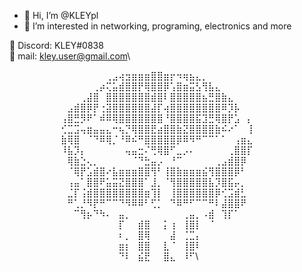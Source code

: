 - 👋 Hi, I’m @KLEYpl
- 👀 I’m interested in networking, programing, electronics and more

📱  Discord: KLEY#0838\
📧 mail: kley.user@gmail.com\


⠀⠀⠀⠀⠀⠀⠀⠀⠀⠀⠀⠀⠀⠀⠀⢀⣠⢴⣲⣶⣶⣶⣿⣿⣶⡖⠲⢶⣦⣄⡀\
⠀⠀⠀⠀⠀⠀⠀⠀⠀⠀⠀⠀⠀⢀⡴⢍⣥⣾⣿⣿⡟⢿⣿⣿⡿⢡⣿⣶⣭⣣⢻⣧⣄\
⠀⠀⠀⠀⠀⠀⠀⠀⠀⠀⠀⢀⣼⣿⠀⣿⣿⣿⣿⣿⣿⣿⣾⣿⠇⣿⣿⣿⣿⣿⣦⣛⣿⣷⣄\
⠀⠀⠀⠀⠀⠀⠀⠀⠀⣠⣾⣿⡿⡟⢐⣽⣿⣿⣿⣿⣿⣿⣼⡏⢴⣿⣿⣿⣿⣿⣿⣿⣿⠿⡹⡧\
⠀⠀⠀⠀⠀⠀⠀⠀⢠⣿⣛⡻⠟⠁⠾⠿⢿⣿⣿⣿⣿⣿⣿⣿⠘⣿⣿⣿⣿⣯⣹⣛⢿⣿⡟⣡⠀⡄\
⠀⠀⠀⠀⠀⠀⠀⠀⢊⣉⣩⢤⣶⣤⣤⣄⠒⢦⡙⢿⣿⣿⣟⣴⣿⣿⣷⣝⣿⣿⣿⣿⣷⠮⠔⠁⠀⢸\
⠀⠀⠀⠀⠀⠀⠀⠀⣷⢿⣿⠀⠈⠙⠿⢿⡈⠘⠿⠮⠛⣿⣿⣿⣿⣿⡿⠿⠻⠛⠉⠉⠁⠁⠀⢠⣶⣄\
⠀⠀⠀⠀⠀⠀⠀⠀⠸⣧⡹⡄⠀⠀⠀⠀⠀⠀⢤⣤⣒⠌⢛⢿⣿⠋⣀⡠⠄⠀⠀⠀⠀⠀⢀⣿⣿⡏\
⠀⠀⠀⠀⠀⠀⠀⠀⠀⢿⣷⣑⢄⡀⠀⠀⠀⠀⠀⠈⠙⣓⣤⡠⠀⠘⠉⠀⠀⠀⠀⠀⢀⣠⣾⣿⡿\
⠀⠀⠀⠀⠀⠀⠀⠀⠀⠈⢿⡟⣡⣾⣿⠔⣧⣶⣶⣶⣿⣿⢻⠃⢸⣿⣷⣶⣶⣶⣮⢻⣿⣿⣿⡿⠃\
⠀⠀⠀⠀⠀⠀⠀⠀⠀⢠⣤⠁⣿⣿⠟⣥⣭⣝⣿⣿⣿⠁⣸⡀⠈⢻⣿⣿⣿⣿⣿⣧⡹⣿⣯⡤⡀\
⠀⠀⠀⠀⠀⠀⠀⠀⠀⣈⡏⢨⣾⣿⣿⣿⣿⣿⣿⣿⣿⣶⢹⡇⠀⢸⣿⣿⣿⣿⣿⣿⡿⢊⣩⣾⣃\
⠀⠀⠀⠀⠀⠀⠀⠀⠀⠛⢁⡘⠻⡟⠛⠉⠉⠙⠻⠿⠿⠃⢋⡁⠀⠙⠿⠛⠋⠉⠉⠛⠇⣼⣿⣿⠟\
⠀⠀⠀⠀⠀⠀⠀⠀⠀⠀⠉⢻⡦⠙⠳⠄⠀⣤⡀⠀⠀⠀⠀⠀⠀⠀⠀⢀⣤⡀⠠⣾⠀⢹⡏⠁\
⠀⠀⠀⠀⠀⠀⠀⠀⠀⠀⠀⠀⠀⠀⠀⠀⠀⡏⠀⠀⣾⣿⠀⠀⡅⢰⠀⢸⣿⡇⠀⠈\
⠀⠀⠀⠀⠀⠀⠀⠀⠀⠀⠀⠀⠀⠀⠀⠀⠀⠆⡀⠀⣿⢿⠀⠀⠀⣼⠀⢈⣉⡄\
⠀⠀⠀⠀⠀⠀⠀⠀⠀⠀⠀⠀⠀⠀⠀⠀⠀⣶⡆⠀⣿⣿⠀⠀⣇⠈⠀⢸⣿⠇\
⠀⠀⠀⠀⠀⠀⠀⠀⠀⠀⠀⠀⠀⠀⠀⠀⠀⠙⠇⠀⣮⣟⠀⠀⣿⣄⠀⠸⠋\
